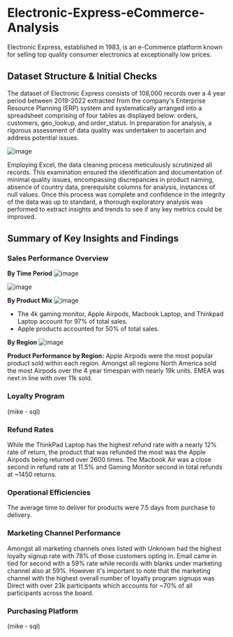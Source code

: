 # Electronic-Express-eCommerce-Analysis

Electronic Express, established in 1983, is an e-Commerce platform known for selling top quality consumer electronics at exceptionally low prices.  

## Dataset Structure & Initial Checks

The dataset of Electronic Express consists of 108,000 records over a 4 year period between 2019-2022 extracted from the company's Enterprise Resource Planning (ERP) system and systematically arranged into a spreadsheet comprising of four tables as displayed below: orders, customers, geo_lookup, and order_status. In preparation for analysis, a rigorous assessment of data quality was undertaken to ascertain and address potential issues.

![image](https://github.com/mlatona17/Electronic-Express-eCommerce-Analysis/assets/67985288/db27f1eb-4e48-4e04-bb76-28519240f1f4)


Employing Excel, the data cleaning process meticulously scrutinized all records. This examination ensured the identification and documentation of minimal quality issues, encompassing discrepancies in product naming, absence of country data, prerequisite columns for analysis, instances of null values. Once this process was complete and confidence in the integrity of the data was up to standard, a thorough exploratory analysis was performed to extract insights and trends to see if any key metrics could be improved.

## Summary of Key Insights and Findings

### Sales Performance Overview


**By Time Period**
![image](https://github.com/mlatona17/Electronic-Express-eCommerce-Analysis/assets/67985288/3ba6da25-616d-4d90-8792-b16b3fa803f1) 

![image](https://github.com/mlatona17/Electronic-Express-eCommerce-Analysis/assets/67985288/46a0dea5-2de8-4f7c-8176-480580ab29f1)

**By Product Mix**
![image](https://github.com/mlatona17/Electronic-Express-eCommerce-Analysis/assets/67985288/4a9b73dd-e133-4dfb-8f08-e132fed002ae)


- The 4k gaming monitor, Apple Airpods, Macbook Laptop, and Thinkpad Laptop account for 97% of total sales.
- Apple products accounted for 50% of total sales.

**By Region**
![image](https://github.com/mlatona17/Electronic-Express-eCommerce-Analysis/assets/67985288/086f830e-2711-4377-9bdb-bac426affec0)

**Product Performance by Region:** Apple Airpods were the most popular product sold within each region. Amongst all regions North America sold the most Airpods over the 4 year timespan with nearly 19k units. EMEA was next in line with over 11k sold.


### Loyalty Program

(mike - sql)

### Refund Rates

While the ThinkPad Laptop has the highest refund rate with a nearly 12% rate of return, the product that was refunded the most was the Apple Airpods being returned over 2600 times. The Macbook Air was a close second in refund rate at 11.5% and Gaming Monitor second in total refunds at ~1450 returns.

### Operational Efficiencies

The average time to deliver for products were 7.5 days from purchase to delivery.

### Marketing Channel Performance

Amongst all marketing channels ones listed with Unknown had the highest loyalty signup rate with 78% of those customers opting in. Email came in tied for second with a 59% rate while records with blanks under marketing channel also at 59%. However it's important to note that the marketing channel with the highest overall number of loyalty program signups was Direct with over 23k participants which accounts for ~70% of all participants across the board.

### Purchasing Platform

(mike - sql)



